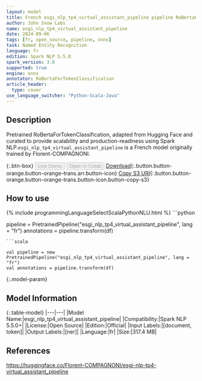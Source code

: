 ```yaml
---
layout: model
title: French esgi_nlp_tp4_virtual_assistant_pipeline pipeline RoBertaForTokenClassification from Florent-COMPAGNONI
author: John Snow Labs
name: esgi_nlp_tp4_virtual_assistant_pipeline
date: 2024-09-06
tags: [fr, open_source, pipeline, onnx]
task: Named Entity Recognition
language: fr
edition: Spark NLP 5.5.0
spark_version: 3.0
supported: true
engine: onnx
annotator: RoBertaForTokenClassification
article_header:
  type: cover
use_language_switcher: "Python-Scala-Java"
---
```


## Description

Pretrained RoBertaForTokenClassification, adapted from Hugging Face and curated to provide scalability and production-readiness using Spark NLP.`esgi_nlp_tp4_virtual_assistant_pipeline` is a French model originally trained by Florent-COMPAGNONI.

{:.btn-box}
<button class="button button-orange" disabled>Live Demo</button>
<button class="button button-orange" disabled>Open in Colab</button>
[Download](https://s3.amazonaws.com/auxdata.johnsnowlabs.com/public/models/esgi_nlp_tp4_virtual_assistant_pipeline_fr_5.5.0_3.0_1725638266297.zip){:.button.button-orange.button-orange-trans.arr.button-icon}
[Copy S3 URI](s3://auxdata.johnsnowlabs.com/public/models/esgi_nlp_tp4_virtual_assistant_pipeline_fr_5.5.0_3.0_1725638266297.zip){:.button.button-orange.button-orange-trans.button-icon.button-copy-s3}

## How to use



<div class="tabs-box" markdown="1">
{% include programmingLanguageSelectScalaPythonNLU.html %}
```python

pipeline = PretrainedPipeline("esgi_nlp_tp4_virtual_assistant_pipeline", lang = "fr")
annotations =  pipeline.transform(df)   

```
```scala

val pipeline = new PretrainedPipeline("esgi_nlp_tp4_virtual_assistant_pipeline", lang = "fr")
val annotations = pipeline.transform(df)

```
</div>

{:.model-param}
## Model Information

{:.table-model}
|---|---|
|Model Name:|esgi_nlp_tp4_virtual_assistant_pipeline|
|Compatibility:|Spark NLP 5.5.0+|
|License:|Open Source|
|Edition:|Official|
|Input Labels:|[document, token]|
|Output Labels:|[ner]|
|Language:|fr|
|Size:|317.4 MB|

## References

https://huggingface.co/Florent-COMPAGNONI/esgi-nlp-tp4-virtual_assistant_pipeline